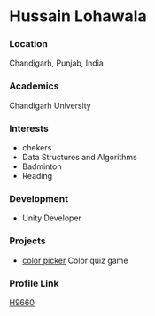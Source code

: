 # Hussain Lohawala

### Location

Chandigarh, Punjab, India

### Academics

Chandigarh University

### Interests

- chekers
- Data Structures and Algorithms
- Badminton
- Reading

### Development

- Unity Developer

### Projects

- [color picker](https://flourishing-kringle-fdd5cb.netlify.app/) Color quiz game

### Profile Link

[H9660](https://github.com/H9660)

